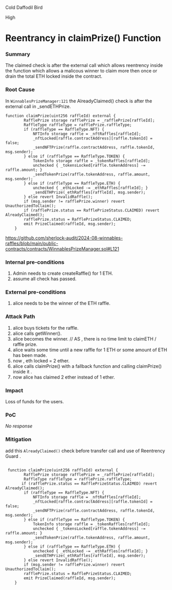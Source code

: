 Cold Daffodil Bird

High

# Reentrancy  in claimPrize()  Function

### Summary

The claimed check is after the external call which allows reentrency inside the function which allows a malicous winner to claim more then once or drain the total ETH locked  inside the contract. 

### Root Cause

In  `WinnablesPrizeManager:121` the AlreadyClaimed() check is after the external call in _sendETHPrize.

```solidity
function claimPrize(uint256 raffleId) external {
        RafflePrize storage rafflePrize = _rafflePrize[raffleId];
        RaffleType raffleType = rafflePrize.raffleType;
        if (raffleType == RaffleType.NFT) {
            NFTInfo storage raffle = _nftRaffles[raffleId];
            _nftLocked[raffle.contractAddress][raffle.tokenId] = false;
            _sendNFTPrize(raffle.contractAddress, raffle.tokenId, msg.sender);
        } else if (raffleType == RaffleType.TOKEN) {
            TokenInfo storage raffle = _tokenRaffles[raffleId];
            unchecked { _tokensLocked[raffle.tokenAddress] -= raffle.amount; }
            _sendTokenPrize(raffle.tokenAddress, raffle.amount, msg.sender);
        } else if (raffleType == RaffleType.ETH) {
            unchecked { _ethLocked -= _ethRaffles[raffleId]; }
            _sendETHPrize(_ethRaffles[raffleId], msg.sender);
        } else revert InvalidRaffle();
        if (msg.sender != rafflePrize.winner) revert UnauthorizedToClaim();
        if (rafflePrize.status == RafflePrizeStatus.CLAIMED) revert AlreadyClaimed();
        rafflePrize.status = RafflePrizeStatus.CLAIMED;
        emit PrizeClaimed(raffleId, msg.sender);
    } 
```
https://github.com/sherlock-audit/2024-08-winnables-raffles/blob/main/public-contracts/contracts/WinnablesPrizeManager.sol#L121

### Internal pre-conditions

1. Admin needs to create createRaffle() for 1 ETH.
2. assume all check has passed. 


### External pre-conditions

1. alice needs to be the winner of the ETH raffle.

### Attack Path

1. alice buys tickets for the raffle.
2.  alice calls getWinner().
3. alice  becomes the  winner.
 // AS , there is no time limit to claimETH / raffle prize.
4. alice waits some time until a new raffle for 1 ETH or some amount of ETH has been made. 
5. now , eth locked  = 2 ether.
6. alice calls claimPrize() with a fallback function and calling claimPrize() inside it .
7. now alice has claimed 2 ether instead of 1 ether.

### Impact

Loss of funds for the users.

### PoC

_No response_

### Mitigation

 add this `AlreadyClaimed()` check before transfer call  and use of Reentrency Guard .

```solidity 

 function claimPrize(uint256 raffleId) external {
        RafflePrize storage rafflePrize = _rafflePrize[raffleId];
        RaffleType raffleType = rafflePrize.raffleType;
       if (rafflePrize.status == RafflePrizeStatus.CLAIMED) revert AlreadyClaimed();
        if (raffleType == RaffleType.NFT) {
            NFTInfo storage raffle = _nftRaffles[raffleId];
            _nftLocked[raffle.contractAddress][raffle.tokenId] = false;
            _sendNFTPrize(raffle.contractAddress, raffle.tokenId, msg.sender);
        } else if (raffleType == RaffleType.TOKEN) {
            TokenInfo storage raffle = _tokenRaffles[raffleId];
            unchecked { _tokensLocked[raffle.tokenAddress] -= raffle.amount; }
            _sendTokenPrize(raffle.tokenAddress, raffle.amount, msg.sender);
        } else if (raffleType == RaffleType.ETH) {
            unchecked { _ethLocked -= _ethRaffles[raffleId]; }
            _sendETHPrize(_ethRaffles[raffleId], msg.sender);
        } else revert InvalidRaffle();
        if (msg.sender != rafflePrize.winner) revert UnauthorizedToClaim();
        rafflePrize.status = RafflePrizeStatus.CLAIMED;
        emit PrizeClaimed(raffleId, msg.sender);
    }
```